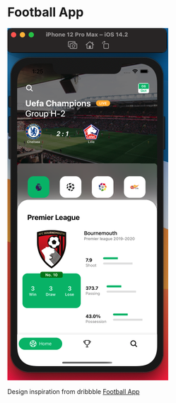 # Football App
![alt text](https://github.com/aloptrbl/rn-ui-challenge/blob/main/footballapp/screenshot.png "Device Screenshot")

Design inspiration from dribbble 
[Football App](https://dribbble.com/shots/7902496-Football-match-App)